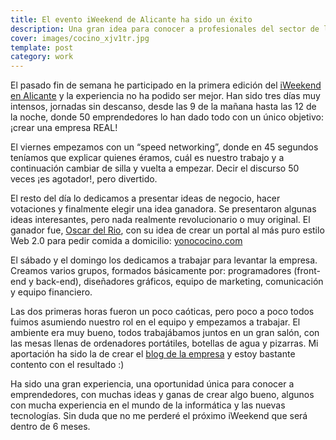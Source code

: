 ```yaml
---
title: El evento iWeekend de Alicante ha sido un éxito
description: Una gran idea para conocer a profesionales del sector de la tecnología en Alicante
cover: images/cocino_xjv1tr.jpg
template: post
category: work
---
```


El pasado fin de semana he participado en la primera edición del [iWeekend en Alicante](http://iweekend.com/2009/alicante) y la experiencia no ha podido ser mejor. Han sido tres días muy intensos, jornadas sin descanso, desde las 9 de la mañana hasta las 12 de la noche, donde 50 emprendedores lo han dado todo con un único objetivo: ¡crear una empresa REAL!

El viernes empezamos con un “speed networking”, donde en 45 segundos teníamos que explicar quienes éramos, cuál es nuestro trabajo y a continuación cambiar de silla y vuelta a empezar. Decir el discurso 50 veces ¡es agotador!, pero divertido.

El resto del día lo dedicamos a presentar ideas de negocio, hacer votaciones y finalmente elegir una idea ganadora. Se presentaron algunas ideas interesantes, pero nada realmente revolucionario o muy original. El ganador fue, [Oscar del Rio](http://oscardelrio.interacso.com/), con su idea de crear un portal al más puro estilo Web 2.0 para pedir comida a domicilio: [yonococino.com](http://yonococino.com)

El sábado y el domingo los dedicamos a trabajar para levantar la empresa. Creamos varios grupos, formados básicamente por: programadores (front-end y back-end), diseñadores gráficos, equipo de marketing, comunicación y equipo financiero.

Las dos primeras horas fueron un poco caóticas, pero poco a poco todos fuimos asumiendo nuestro rol en el equipo y empezamos a trabajar. El ambiente era muy bueno, todos trabajábamos juntos en un gran salón, con las mesas llenas de ordenadores portátiles, botellas de agua y pizarras. Mi aportación ha sido la de crear el [blog de la empresa](http://yonococino.com/blog) y estoy bastante contento con el resultado :)

Ha sido una gran experiencia, una oportunidad única para conocer a emprendedores, con muchas ideas y ganas de crear algo bueno, algunos con mucha experiencia en el mundo de la informática y las nuevas tecnologías. Sin duda que no me perderé el próximo iWeekend que será dentro de 6 meses.
